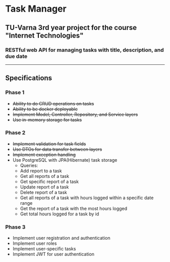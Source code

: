 # Task Manager
## TU-Varna 3rd year project for the course "Internet Technologies"
### RESTful web API for managing tasks with title, description, and due date

---
## Specifications

### Phase 1
- ~~Ability to do CRUD operations on tasks~~
- ~~Ability to be docker deployable~~
- ~~Implement Model, Controller, Repository, and Service layers~~
- ~~Use in-memory storage for tasks~~

### Phase 2
- ~~Implement validation for task fields~~
- ~~Use DTOs for data transfer between layers~~
- ~~Implement exception handling~~
- Use PostgreSQL with JPA(Hibernate) task storage
  - Queries:
   - Add report to a task
   - Get all reports of a task
   - Get specific report of a task
   - Update report of a task
   - Delete report of a task
   - Get all reports of a task with hours logged within a specific date range
   - Get the report of a task with the most hours logged
   - Get total hours logged for a task by id

### Phase 3
- Implement user registration and authentication
- Implement user roles
- Implement user-specific tasks
- Implement JWT for user authentication